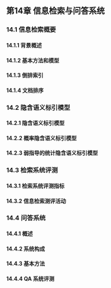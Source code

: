 ## 第14章 信息检索与问答系统

### 14.1 信息检索概要
#### 14.1.1 背景概述
#### 14.1.2 基本方法和模型
#### 14.1.3 倒排索引
#### 14.1.4 文档排序
### 14.2 隐含语义标引模型
#### 14.2.1 隐含语义标引模型
#### 14.2.2 概率隐含语义标引模型
#### 14.2.3 弱指导的统计隐含语义标引模型
### 14.3 检索系统评测
#### 14.3.1 检索系统评测指标
#### 14.3.2 信息检索测评活动
### 14.4 问答系统
#### 14.4.1 概述
#### 14.4.2 系统构成
#### 14.4.3 基本方法
#### 14.4.4 QA 系统评测
